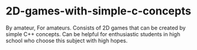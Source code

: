 # 2D-games-with-simple-c-concepts
By amateur, For amateurs. Consists of 2D games that can be created by simple C++ concepts. Can be helpful for enthusiastic students in high school who choose this subject with high hopes.
